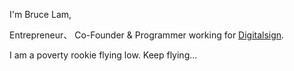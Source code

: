 I'm Bruce Lam, 

Entrepreneur、 Co-Founder & Programmer working for [Digitalsign](https://www.ssls.com.cn).
 
I am a poverty rookie flying low. Keep flying...


